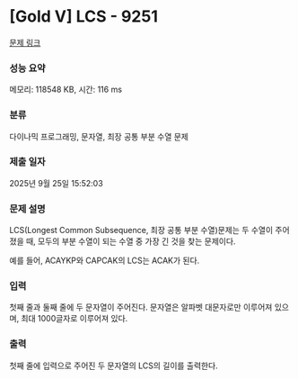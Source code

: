 # [Gold V] LCS - 9251 

[문제 링크](https://www.acmicpc.net/problem/9251) 

### 성능 요약

메모리: 118548 KB, 시간: 116 ms

### 분류

다이나믹 프로그래밍, 문자열, 최장 공통 부분 수열 문제

### 제출 일자

2025년 9월 25일 15:52:03

### 문제 설명

<p style="user-select: auto !important;">LCS(Longest Common Subsequence, 최장 공통 부분 수열)문제는 두 수열이 주어졌을 때, 모두의 부분 수열이 되는 수열 중 가장 긴 것을 찾는 문제이다.</p>

<p style="user-select: auto !important;">예를 들어, ACAYKP와 CAPCAK의 LCS는 ACAK가 된다.</p>

### 입력 

 <p style="user-select: auto !important;">첫째 줄과 둘째 줄에 두 문자열이 주어진다. 문자열은 알파벳 대문자로만 이루어져 있으며, 최대 1000글자로 이루어져 있다.</p>

### 출력 

 <p style="user-select: auto !important;">첫째 줄에 입력으로 주어진 두 문자열의 LCS의 길이를 출력한다.</p>

